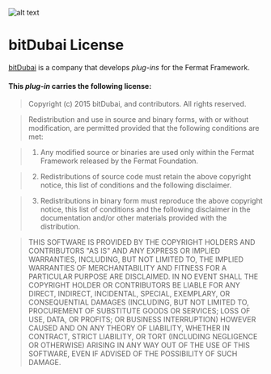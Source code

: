 ![alt text](https://github.com/bitDubai/media-kit/blob/master/Readme%20Image/Fermat%20Logotype/Fermat_Logo_3D.png "Fermat Logo")

# bitDubai License

[bitDubai](https://www.bitDubai.com) is a company that develops _plug-ins_ for the Fermat Framework.

#### This _plug-in_ carries the following license:


>Copyright (c) 2015 bitDubai, and contributors.
All rights reserved.

>Redistribution and use in source and binary forms, with or without modification, are permitted provided that the following conditions are met:

>1. Any modified source or binaries are used only within the Fermat Framework released by the Fermat Foundation.

>2. Redistributions of source code must retain the above copyright notice, this list of conditions and the following disclaimer.

>3. Redistributions in binary form must reproduce the above copyright notice, this list of conditions and the following disclaimer in the documentation and/or other materials provided with the distribution.

>THIS SOFTWARE IS PROVIDED BY THE COPYRIGHT HOLDERS AND CONTRIBUTORS "AS IS" AND ANY EXPRESS OR IMPLIED WARRANTIES, INCLUDING, BUT NOT LIMITED TO, THE IMPLIED WARRANTIES OF MERCHANTABILITY AND FITNESS FOR A PARTICULAR PURPOSE ARE DISCLAIMED. IN NO EVENT SHALL THE COPYRIGHT HOLDER OR CONTRIBUTORS BE LIABLE FOR ANY DIRECT, INDIRECT, INCIDENTAL, SPECIAL, EXEMPLARY, OR CONSEQUENTIAL DAMAGES (INCLUDING, BUT NOT LIMITED TO, PROCUREMENT OF SUBSTITUTE GOODS OR SERVICES; LOSS OF USE, DATA, OR PROFITS; OR BUSINESS INTERRUPTION) HOWEVER CAUSED AND ON ANY THEORY OF LIABILITY, WHETHER IN CONTRACT, STRICT LIABILITY, OR TORT (INCLUDING NEGLIGENCE OR OTHERWISE) ARISING IN ANY WAY OUT OF THE USE OF THIS SOFTWARE, EVEN IF ADVISED OF THE POSSIBILITY OF SUCH DAMAGE.
